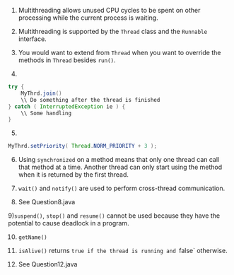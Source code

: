 1) Multithreading allows unused CPU cycles to be spent on other processing while the current process is waiting.

2) Multithreading is supported by the `Thread` class and the `Runnable` interface.

3) You would want to extend from `Thread` when you want to override the methods in `Thread` besides `run()`.

4)
```java
try {
	MyThrd.join()
	\\ Do something after the thread is finished
} catch ( InterruptedException ie ) {
	\\ Some handling
}
```
5)
```java
MyThrd.setPriority( Thread.NORM_PRIORITY + 3 );
```

6) Using `synchronized` on a method means that only one thread can call that method at a time. Another thread can only start using the method when it is returned by the first thread. 

7) `wait()` and `notify()` are used to perform cross-thread communication.

8) See Question8.java

9)`suspend()`, `stop()` and `resume()` cannot be used because they have the potential to cause deadlock in a program.

10) `getName()`

11) `isAlive()` returns `true if the thread is running and `false` otherwise.

12) See Question12.java
